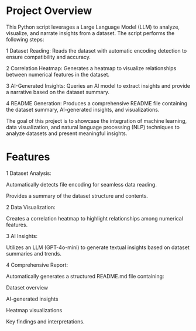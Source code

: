 # Project Overview

This Python script leverages a Large Language Model (LLM) to analyze, visualize, and narrate insights from a dataset. The script performs the following steps:

1 Dataset Reading: Reads the dataset with automatic encoding detection to ensure compatibility and accuracy.

2 Correlation Heatmap: Generates a heatmap to visualize relationships between numerical features in the dataset.

3 AI-Generated Insights: Queries an AI model to extract insights and provide a narrative based on the dataset summary.

4 README Generation: Produces a comprehensive README file containing the dataset summary, AI-generated insights, and visualizations.

The goal of this project is to showcase the integration of machine learning, data visualization, and natural language processing (NLP) techniques to analyze datasets and present meaningful insights.

# Features

1 Dataset Analysis:

 Automatically detects file encoding for seamless data reading.

 Provides a summary of the dataset structure and contents.

2 Data Visualization:

 Creates a correlation heatmap to highlight relationships among numerical features.

3 AI Insights:

 Utilizes an LLM (GPT-4o-mini) to generate textual insights based on dataset summaries and trends.

4 Comprehensive Report:

 Automatically generates a structured README.md file containing:

 Dataset overview

 AI-generated insights

 Heatmap visualizations

 Key findings and interpretations.
